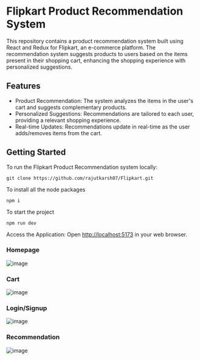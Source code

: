 # Flipkart Product Recommendation System

This repository contains a product recommendation system built using React and Redux for Flipkart, an e-commerce platform. The recommendation system suggests products to users based on the items present in their shopping cart, enhancing the shopping experience with personalized suggestions.

## Features
- Product Recommendation: The system analyzes the items in the user's cart and suggests complementary products.
- Personalized Suggestions: Recommendations are tailored to each user, providing a relevant shopping experience.
- Real-time Updates: Recommendations update in real-time as the user adds/removes items from the cart.

## Getting Started
To run the Flipkart Product Recommendation system locally:
```
git clone https://github.com/rajutkarsh07/Flipkart.git
```

To install all the node packages
```
npm i
```

To start the project
```
npm run dev
```

Access the Application:
Open [http://localhost:5173](http://localhost:5173/) in your web browser.

### Homepage
![image](https://github.com/rajutkarsh07/Flipkart/assets/49344502/2fc88bb3-bc7b-459d-8406-0c1d28ed0bee)

### Cart
![image](https://github.com/rajutkarsh07/Flipkart/assets/49344502/e470444b-599b-464f-9aac-4d0ad9b8ced0)

### Login/Signup
![image](https://github.com/rajutkarsh07/Flipkart/assets/49344502/e8250eca-bc43-4355-beed-dee28f44aa47)

### Recommendation
![image](https://github.com/rajutkarsh07/Flipkart/assets/49344502/4b736d6a-9dc4-45f6-984a-1c91130ffec3)





